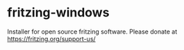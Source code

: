 # fritzing-windows
Installer for open source fritzing software. Please donate at https://fritzing.org/support-us/
